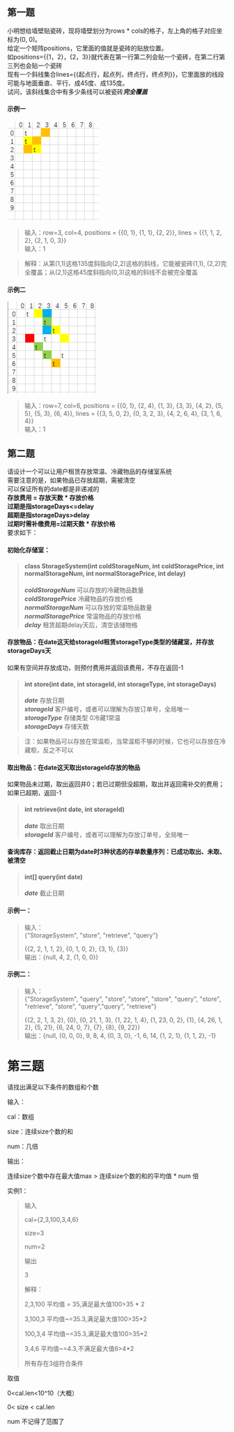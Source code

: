 ## 第一题

小明想给墙壁贴瓷砖，现将墙壁划分为rows * cols的格子，左上角的格子对应坐标为(0, 0)。  
给定一个矩阵positions，它里面的值就是瓷砖的贴放位置。  
如positions={{1，2}，{2，3}}就代表在第一行第二列会贴一个瓷砖，在第二行第三列也会贴一个瓷砖  
现有一个斜线集合lines={{起点行，起点列，终点行，终点列}}，它里面放的线段可能与地面垂直、平行、成45度、成135度。  
试问，该斜线集合中有多少条线可以被瓷砖***完全覆盖***

#### 示例一
![img.png](img.png)
> 输入：row=3, col=4, positions = {{0, 1}, {1, 1}, {2, 2}}, lines = {{1, 1, 2, 2}, {2, 1, 0, 3}}  
> 输入：1

> 解释：从第(1,1)这格135度斜指向(2,2)这格的斜线，它能被瓷砖(1,1), (2,2)完全覆盖；从(2,1)这格45度斜指向(0,3)这格的斜线不会被完全覆盖

#### 示例二

![img_1.png](img_1.png)
> 输入：row=7, col=6, positions = {{0, 1}, {2, 4}, {1, 3}, {3, 3}, {4, 2}, {5, 5}, {5, 3}, {6, 4}}, lines = {{3, 5, 0, 2}, {0, 3, 2, 3}, {4, 2, 6, 4}, {3, 1, 6, 4}}  
> 输入：1

## 第二题

请设计一个可以让用户租赁存放常温、冷藏物品的存储室系统  
需要注意的是，如果物品已存放超期，需被清空  
可以保证所有的date都是非递减的  
**存放费用 = 存放天数 * 存放价格**  
**过期是指storageDays<=delay**  
**超期是指storageDays>delay**  
**过期时需补缴费用=过期天数 * 存放价格**  
要求如下：

#### 初始化存储室：

> #### class StorageSystem(int coldStorageNum, int coldStoragePrice, int normalStorageNum, int normalStoragePrice, int delay)
>***coldStorageNum***  可以存放的冷藏物品数量  
***coldStoragePrice***  冷藏物品的存放价格  
***normalStorageNum***  可以存放的常温物品数量  
***normalStoragePrice***  常温物品的存放价格  
***delay***  租赁超期delay天后，清空该储物格

#### 存放物品：在date这天给storageId租赁storageType类型的储藏室，并存放storageDays天

如果有空间并存放成功，则预付费用并返回该费用，不存在返回-1
> #### int store(int date, int storageId, int storageType, int storageDays)
>***date***  存放日期  
***storageId***  客户编号，或者可以理解为存放订单号，全局唯一  
***storageType***  存储类型 0冷藏1常温  
***storageDays***  存储天数

> 注：如果物品可以存放在常温柜，当常温柜不够的时候，它也可以存放在冷藏柜，反之不可以

#### 取出物品：在date这天取出storageId存放的物品

如果物品未过期，取出返回并0；若已过期但没超期，取出并返回需补交的费用；如果已超期，返回-1
> #### int retrieve(int date, int storageId)
>***date***  取出日期  
***storageId***  客户编号，或者可以理解为存放订单号，全局唯一

#### 查询库存：返回截止日期为date时3种状态的存单数量序列：已成功取出、未取、被清空

> #### int[] query(int date)
>***date***  截止日期

#### 示例一：

> 输入：  
> {"StorageSystem", "store", "retrieve", "query"}
>
> {{2, 2, 1, 1, 2}, {0, 1, 0, 2}, {3, 1}, {3}}  
> 输出：{null, 4, 2, {1, 0, 0}}

#### 示例二：

> 输入：  
> {"StorageSystem", "query", "store", "store", "store", "query", "store", "retrieve", "store", "query","query", "retrieve"}
>
> {{2, 2, 1, 3, 2}, {0}, {0, 21, 1, 3}, {1, 22, 1, 4}, {1, 23, 0, 2}, {1}, {4, 26, 1, 2}, {5, 21}, {6, 24, 0, 7}, {7}, {8}, {9, 22}}  
> 输出：{null, {0, 0, 0}, 9, 8, 4, {0, 3, 0}, -1, 6, 14, {1, 2, 1}, {1, 1, 2}, -1}

# 第三题

请找出满足以下条件的数组和个数

输入：

cal：数组

size：连续size个数的和

num：几倍

输出：

连续size个数中存在最大值max > 连续size个数的和的平均值 * num 倍

实例1：
> 输入
>
> cal={2,3,100,3,4,6}
>
> size=3
>
> num=2
>
> 输出
>
> 3
>
> 解释：
>
> 2,3,100 平均值 = 35,满足最大值100>35 * 2
>
> 3,100,3 平均值~=35.3,满足最大值100>35*2
>
> 100,3,4 平均值~=35.3,满足最大值100>35*2
>
> 3,4,6 平均值~=4.3,不满足最大值6>4*2
>
> 所有存在3组符合条件

取值

0<cal.len<10^10（大概）

0< size < cal.len

num 不记得了范围了